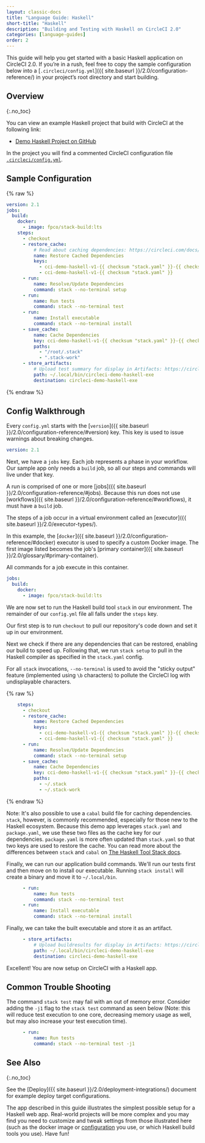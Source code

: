 ```yaml
---
layout: classic-docs
title: "Language Guide: Haskell"
short-title: "Haskell"
description: "Building and Testing with Haskell on CircleCI 2.0"
categories: [language-guides]
order: 2
---
```


This guide will help you get started with a basic Haskell application on
CircleCI 2.0. If you’re in a rush, feel free to copy the sample configuration below into a [`.circleci/config.yml`]({{ site.baseurl }}/2.0/configuration-reference/) in your project’s root directory and start building.

## Overview
{:.no_toc}

You can view an example Haskell project that build with CircleCI at the following link:

- <a href="https://github.com/CircleCI-Public/circleci-demo-haskell"
target="_blank">Demo Haskell Project on GitHub</a>

In the project you will find a commented CircleCI configuration file <a
href="https://github.com/CircleCI-Public/circleci-demo-haskell/blob/master/.circleci/config.yml" target="_blank">`.circleci/config.yml`</a>.


## Sample Configuration

{% raw %}

```yaml
version: 2.1
jobs:
  build:
    docker:
      - image: fpco/stack-build:lts
    steps:
      - checkout
      - restore_cache:
          # Read about caching dependencies: https://circleci.com/docs/2.0/caching/
          name: Restore Cached Dependencies
          keys:
            - cci-demo-haskell-v1-{{ checksum "stack.yaml" }}-{{ checksum "package.yaml" }}
            - cci-demo-haskell-v1-{{ checksum "stack.yaml" }}
      - run:
          name: Resolve/Update Dependencies
          command: stack --no-terminal setup
      - run:
          name: Run tests
          command: stack --no-terminal test
      - run:
          name: Install executable
          command: stack --no-terminal install
      - save_cache:
          name: Cache Dependencies
          key: cci-demo-haskell-v1-{{ checksum "stack.yaml" }}-{{ checksum "package.yaml" }}
          paths:
            - "/root/.stack"
            - ".stack-work"
      - store_artifacts:
          # Upload test summary for display in Artifacts: https://circleci.com/docs/2.0/artifacts/ 
          path: ~/.local/bin/circleci-demo-haskell-exe
          destination: circleci-demo-haskell-exe

```

{% endraw %}

## Config Walkthrough

Every `config.yml` starts with the [`version`]({{ site.baseurl }}/2.0/configuration-reference/#version) key.
This key is used to issue warnings about breaking changes.

```yaml
version: 2.1
```

Next, we have a `jobs` key. Each job represents a phase in your workflow. Our
sample app only needs a `build` job, so all our steps and commands will live
under that key.

A run is comprised of one or more [jobs]({{ site.baseurl }}/2.0/configuration-reference/#jobs).
Because this run does not use [workflows]({{ site.baseurl }}/2.0/configuration-reference/#workflows),
it must have a `build` job.

The steps of a job occur in a virtual environment called an [executor]({{ site.baseurl }}/2.0/executor-types/).

In this example, the [`docker`]({{ site.baseurl }}/2.0/configuration-reference/#docker) executor is used
to specify a custom Docker image. The first image listed becomes the job's [primary container]({{ site.baseurl }}/2.0/glossary/#primary-container).

All commands for a job execute in this container.

```yaml
jobs:
  build:
    docker:
      - image: fpco/stack-build:lts
```

We are now set to run the Haskell build tool `stack` in our environment. The remainder of our
`config.yml` file all falls under the `steps` key.

Our first step is to run `checkout` to pull our repository's code down and set
it up in our environment. 

Next we check if there are any dependencies that can be restored, enabling our
build to speed up. Following that, we run `stack setup` to pull in the Haskell
compiler as specified in the `stack.yaml` config.

For all `stack` invocations, `--no-terminal` is used to avoid the "sticky output" feature
(implemented using `\b` characters) to pollute the CircleCI log with undisplayable characters.

{% raw %}
```yaml
    steps:
      - checkout
      - restore_cache:
          name: Restore Cached Dependencies
          keys:
            - cci-demo-haskell-v1-{{ checksum "stack.yaml" }}-{{ checksum "package.yaml" }}
            - cci-demo-haskell-v1-{{ checksum "stack.yaml" }}
      - run:
          name: Resolve/Update Dependencies
          command: stack --no-terminal setup
      - save_cache:
          name: Cache Dependencies
          key: cci-demo-haskell-v1-{{ checksum "stack.yaml" }}-{{ checksum "package.yaml" }}
          paths:
            - ~/.stack
            - ~/.stack-work
```
{% endraw %}

Note: It's also possible to use a `cabal` build file for caching dependencies.
`stack`, however, is commonly recommended, especially for those new to the Haskell ecosystem. Because this
demo app leverages `stack.yaml` and `package.yaml`, we use these two files as the
cache key for our dependencies. `package.yaml` is more often updated than `stack.yaml` so that two keys are
used to restore the cache.
You can read more about the differences between
`stack` and `cabal` on [The Haskell Tool Stack docs](https://docs.haskellstack.org/en/stable/stack_yaml_vs_cabal_package_file/).

Finally, we can run our application build commands. We'll run our tests first
and then move on to install our executable. Running `stack install` will create
a binary and move it to `~/.local/bin`. 

```yaml
      - run:
          name: Run tests
          command: stack --no-terminal test
      - run:
          name: Install executable
          command: stack --no-terminal install
```

Finally, we can take the built executable and store it as an artifact.

```yaml
      - store_artifacts:
          # Upload buildresults for display in Artifacts: https://circleci.com/docs/2.0/artifacts/ 
          path: ~/.local/bin/circleci-demo-haskell-exe 
          destination: circleci-demo-haskell-exe
```

Excellent! You are now setup on CircleCI with a Haskell app.

## Common Trouble Shooting

The command `stack test` may fail with an out of memory error. Consider adding the `-j1` flag to the `stack test` command 
as seen below (Note: this will reduce test execution to one core, decreasing memory usage as well, but may also increase your test execution time).

```yaml
      - run:
          name: Run tests
          command: stack --no-terminal test -j1
```

## See Also
{:.no_toc}

See the [Deploy]({{ site.baseurl }}/2.0/deployment-integrations/) document for example deploy target configurations.

The app described in this guide illustrates the simplest possible setup for a
Haskell web app. Real-world projects will be more complex and you may find
you need to customize and tweak settings from those illustrated here (such as
the docker image or [configuration](https://docs.haskellstack.org/en/v1.0.2/docker_integration/) you use, or
which Haskell build tools you use). Have fun!

